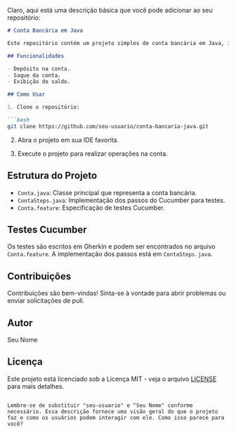 Claro, aqui está uma descrição básica que você pode adicionar ao seu repositório:

```markdown
# Conta Bancária em Java

Este repositório contém um projeto simples de conta bancária em Java, incluindo testes com Cucumber para operações como depósito, saque e exibição de saldo.

## Funcionalidades

- Depósito na conta.
- Saque da conta.
- Exibição do saldo.

## Como Usar

1. Clone o repositório:

```bash
git clone https://github.com/seu-usuario/conta-bancaria-java.git
```

2. Abra o projeto em sua IDE favorita.

3. Execute o projeto para realizar operações na conta.

## Estrutura do Projeto

- `Conta.java`: Classe principal que representa a conta bancária.
- `ContaSteps.java`: Implementação dos passos do Cucumber para testes.
- `Conta.feature`: Especificação de testes Cucumber.

## Testes Cucumber

Os testes são escritos em Gherkin e podem ser encontrados no arquivo `Conta.feature`. A implementação dos passos está em `ContaSteps.java`.

## Contribuições

Contribuições são bem-vindas! Sinta-se à vontade para abrir problemas ou enviar solicitações de pull.

## Autor

Seu Nome

## Licença

Este projeto está licenciado sob a Licença MIT - veja o arquivo [LICENSE](LICENSE) para mais detalhes.
```

Lembre-se de substituir "seu-usuario" e "Seu Nome" conforme necessário. Essa descrição fornece uma visão geral do que o projeto faz e como os usuários podem interagir com ele. Como isso parece para você?
